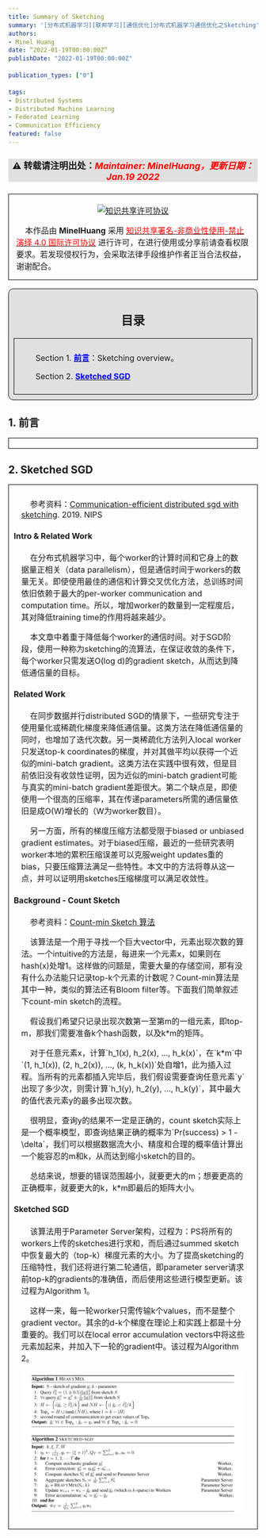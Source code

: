 ```yaml
---
title: Summary of Sketching
summary: '[分布式机器学习][联邦学习][通信优化]分布式机器学习通信优化之Sketching'
authors:
- Minel Huang
date: “2022-01-19T00:00:00Z”
publishDate: "2022-01-19T00:00:00Z"

publication_types: ["0"]

tags: 
- Distributed Systems
- Distributed Machine Learning
- Federated Learning
- Communication Efficiency
featured: false
---
```

<head>
<style>
    img{margin-left: 20px; margin-right: 20px;}
    #table th{text-align:center;}
    #table td{text-align:center;}
    p{margin-left: 15px; margin-right: 15px;}
    .div_catalogue{padding: 10px 10px; font-size: 16px; background-color: #E0E0E0; word-spacing:0px;  border:1px solid black; border-radius: 10px;}
    .div_licence{font-size: 16px; word-spacing:0px; border:1px solid black;}
    .div_learning_post{font-size: 16px; word-spacing:0px;}
    .div_indicate_source{font-size: 18px; word-spacing:0px; background-color: #E0E0E0;}
    .div_learning_post_boder{padding: 10px 10px; font-size: 16px; word-spacing:0px;  border:1px solid black;}
</style>
<!--支持网页公式显示-->    
<script type="text/javascript" src="https://cdn.mathjax.org/mathjax/latest/MathJax.js?config=AM_HTMLorMML-full"></script>
</head>

<body>

<div align="center" class="div_indicate_source">
  <h4>⚠ 转载请注明出处：<font color="red"><i>Maintainer: MinelHuang，更新日期：Jan.19 2022</i></font></h4>
  <div align="left">
  <font size="2px">
  </font>
  </div>
</div>

<div class="div_licence">
  <br>
  <div align="center">
      <a rel="license" href="http://creativecommons.org/licenses/by-nc-nd/4.0/"><img alt="知识共享许可协议" style="border-width:0; margin-left: 20px; margin-right: 20px;" src="https://i.creativecommons.org/l/by-nc-nd/4.0/88x31.png" /></a>
  </div>
  <p>
  &nbsp;&nbsp;&nbsp;&nbsp;本<span xmlns:dct="http://purl.org/dc/terms/" href="http://purl.org/dc/dcmitype/Text" rel="dct:type">作品</span>由 <span xmlns:cc="http://creativecommons.org/ns#" property="cc:attributionName"><b>MinelHuang</b></span> 采用 <a rel="license" href="http://creativecommons.org/licenses/by-nc-nd/4.0/"><font color="red">知识共享署名-非商业性使用-禁止演绎 4.0 国际许可协议</font></a> 进行许可，在进行使用或分享前请查看权限要求。若发现侵权行为，会采取法律手段维护作者正当合法权益，谢谢配合。
  </p>
</div>

<br>

<div class="div_catalogue">
  <div align="center">
    <h2> 目录 </h2>
    <p>
  </div>
  <div class="div_learning_post_boder">
    <p>
    &nbsp;&nbsp;&nbsp;&nbsp;Section 1. <a href="#section1"><font color="blue"><b>前言</b></font></a>：Sketching overview。
    <p>
    &nbsp;&nbsp;&nbsp;&nbsp;Section 2. <a href="#section1"><font color="blue"><b>Sketched SGD</b></font></a>
  </div>
</div>

<h2><a name="section1">1. 前言</a></h2>
<div class="div_learning_post_boder">
</div>

<h2><a name="section2">2. Sketched SGD</a></h2>
<div class="div_learning_post_boder">
  <p>
  &nbsp;&nbsp;&nbsp;&nbsp;参考资料：<a href="https://arxiv.org/abs/1903.04488">Communication-efficient distributed sgd with sketching</a>. 2019. NIPS

  <h4>Intro & Related Work</h4>
  <p>
  &nbsp;&nbsp;&nbsp;&nbsp;在分布式机器学习中，每个worker的计算时间和它身上的数据量正相关（data parallelism），但是通信时间于workers的数量无关。即使使用最佳的通信和计算交叉优化方法，总训练时间依旧依赖于最大的per-worker communication and computation time。所以，增加worker的数量到一定程度后，其对降低training time的作用将越来越少。<br>
  <p>
  &nbsp;&nbsp;&nbsp;&nbsp;本文章中着重于降低每个worker的通信时间。对于SGD阶段，使用一种称为sketching的流算法，在保证收敛的条件下，每个worker只需发送O(log d)的gradient sketch，从而达到降低通信量的目标。

  <h4>Related Work</h4>
  <p>
  &nbsp;&nbsp;&nbsp;&nbsp;在同步数据并行distributed SGD的情景下，一些研究专注于使用量化或稀疏化梯度来降低通信量。这类方法在降低通信量的同时，也增加了迭代次数。另一类稀疏化方法列入local worker只发送top-k coordinates的梯度，并对其做平均以获得一个近似的mini-batch gradient。这类方法在实践中很有效，但是目前依旧没有收敛性证明，因为近似的mini-batch gradient可能与真实的mini-batch gradient差距很大。第二个缺点是，即使使用一个很高的压缩率，其在传递parameters所需的通信量依旧是成O(W)增长的（W为worker数目）。<br>
  <p>
  &nbsp;&nbsp;&nbsp;&nbsp;另一方面，所有的梯度压缩方法都受限于biased or unbiased gradient estimates。对于biased压缩，最近的一些研究表明worker本地的累积压缩误差可以克服weight updates重的bias，只要压缩算法满足一些特性。本文中的方法将尊从这一点，并可以证明用sketches压缩梯度可以满足收敛性。

  <h4>Background - Count Sketch</h4>
  <p>
  &nbsp;&nbsp;&nbsp;&nbsp;参考资料：<a href="https://zhuanlan.zhihu.com/p/369981005">Count-min Sketch 算法</a> <br>
  <p>
  &nbsp;&nbsp;&nbsp;&nbsp;该算法是一个用于寻找一个巨大vector中，元素出现次数的算法。一个intuitive的方法是，每进来一个元素x，如果则在hash(x)处增1。这样做的问题是，需要大量的存储空间，那有没有什么办法能只记录top-k个元素的计数呢？Count-min算法是其中一种，类似的算法还有Bloom filter等。下面我们简单叙述下count-min sketch的流程。<br>
  <p>
  &nbsp;&nbsp;&nbsp;&nbsp;假设我们希望只记录出现次数第一至第m的一组元素，即top-m，那我们需要准备k个hash函数，以及k*m的矩阵。<br>
  <p>
  &nbsp;&nbsp;&nbsp;&nbsp;对于任意元素x，计算`h_1(x), h_2(x), ..., h_k(x)`，在`k*m`中`(1, h_1(x)), (2, h_2(x)), ..., (k, h_k(x))`处自增1，此为插入过程。当所有的元素都插入完毕后，我们假设需要查询任意元素`y`出现了多少次，则需计算`h_1(y), h_2(y), ..., h_k(y)`，其中最大的值代表元素y的最多出现次数。<br>
  <p>
  &nbsp;&nbsp;&nbsp;&nbsp;很明显，查询y的结果不一定是正确的，count sketch实际上是一个概率模型，即查询结果正确的概率为`Pr(success) > 1 - \delta`，我们可以根据数据流大小、精度和合理的概率值计算出一个能容忍的m和k，从而达到缩小sketch的目的。<br>
  <p>
  &nbsp;&nbsp;&nbsp;&nbsp;总结来说，想要的错误范围越小，就要更大的m；想要更高的正确概率，就要更大的k，k*m即最后的矩阵大小。

  <h4>Sketched SGD</h4>
  <p>
  &nbsp;&nbsp;&nbsp;&nbsp;该算法用于Parameter Server架构，过程为：PS将所有的workers上传的sketches进行求和，而后通过summed sketch中恢复最大的（top-k）梯度元素的大小。为了提高sketching的压缩特性，我们还将进行第二轮通信，即parameter server请求前top-k的gradients的准确值，而后使用这些进行模型更新。该过程为Algorithm 1。<br>
  <p>
  &nbsp;&nbsp;&nbsp;&nbsp;这样一来，每一轮worker只需传输k个values，而不是整个gradient vector。其余的d-k个梯度在理论上和实践上都是十分重要的。我们可以在local error accumulation vectors中将这些元素加起来，并加入下一轮的gradient中。该过程为Algorithm 2。<br>

  <img src="pic/2.1.png" style="margin: 0 auto;"><br>

</div>